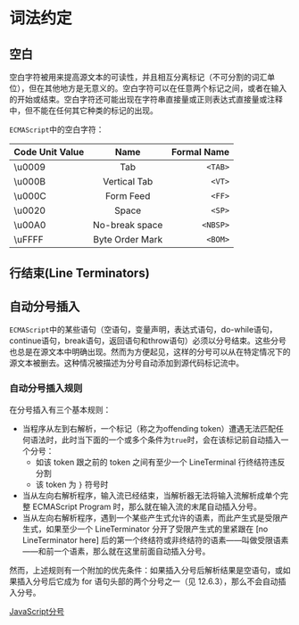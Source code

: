 词法约定
========

## 空白

空白字符被用来提高源文本的可读性，并且相互分离标记（不可分割的词汇单位），但在其他地方是无意义的。空白字符可以在任意两个标记之间，或者在输入的开始或结束。空白字符还可能出现在字符串直接量或正则表达式直接量或注释中，但不能在任何其它种类的标记的出现。

`ECMAScript`中的空白字符：

| Code Unit Value        | Name           | Formal Name  |
| ------------- |:-------------:| -----:|
| \u0009      | Tab | `<TAB>` |
| \u000B      | Vertical Tab      | `<VT>`  |
| \u000C | Form Feed      |    `<FF>` |
| \u0020      | Space | `<SP>` |
| \u00A0      | No-break space      | `<NBSP>`  |
| \uFFFF | Byte Order Mark      |    `<BOM>` |

## 行结束(Line Terminators)

## 自动分号插入

`ECMAScript`中的某些语句（空语句，变量声明，表达式语句，do-while语句，continue语句，break语句，返回语句和throw语句）必须以分号结束。这些分号也总是在源文本中明确出现。然而为方便起见，这样的分号可以从在特定情况下的源文本被删去。这种情况被描述为分号自动添加到源代码标记流中。

### 自动分号插入规则

在分号插入有三个基本规则：

 - 当程序从左到右解析，一个标记（称之为offending token）遭遇无法匹配任何语法时，此时当下面的一个或多个条件为`true`时，会在该标记前自动插入一个分号：
	- 如该 token 跟之前的 token 之间有至少一个 LineTerminal 行终结符违反分割
	- 该 token 为 `}` 符号时
 - 当从左向右解析程序，输入流已经结束，当解析器无法将输入流解析成单个完整 ECMAScript Program 时，那么就在输入流的末尾自动插入分号。
 - 当从左向右解析程序，遇到一个某些产生式允许的语素，而此产生式是受限产生式，如果至少一个 LineTerminator 分开了受限产生式的里紧跟在 [no LineTerminator here] 后的第一个终结符或非终结符的语素——叫做受限语素——和前一个语素，那么就在这里前面自动插入分号。

然而，上述规则有一个附加的优先条件：如果插入分号后解析结果是空语句，或如果插入分号后它成为 for 语句头部的两个分号之一（见 12.6.3），那么不会自动插入分号。


[JavaScript分号](http://typeof.net/s/jsmech/03.html)

